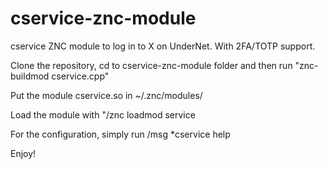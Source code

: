 # cservice-znc-module
cservice ZNC module to log in to X on UnderNet. With 2FA/TOTP support.

Clone the repository, cd to cservice-znc-module folder and then run "znc-buildmod cservice.cpp"

Put the module cservice.so in ~/.znc/modules/

Load the module with "/znc loadmod service

For the configuration, simply run /msg *cservice help

Enjoy!
